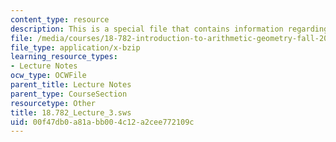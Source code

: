 ```yaml
---
content_type: resource
description: This is a special file that contains information regarding lecture 3.
file: /media/courses/18-782-introduction-to-arithmetic-geometry-fall-2013/00f47db0a81abb004c12a2cee772109c_18.782_Lecture_3.sws
file_type: application/x-bzip
learning_resource_types:
- Lecture Notes
ocw_type: OCWFile
parent_title: Lecture Notes
parent_type: CourseSection
resourcetype: Other
title: 18.782_Lecture_3.sws
uid: 00f47db0-a81a-bb00-4c12-a2cee772109c
---
```

